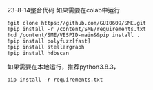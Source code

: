 23-8-14整合代码
如果需要在colab中运行
```
!git clone https://github.com/GUI0609/SME.git
!pip install -r /content/SME/requirements.txt
!cd /content/SME/VESPID-main&&pip install .
!pip install polyfuzz[fast]
!pip install stellargraph
!pip install hdbscan
```

如果需要在本地运行，推荐python3.8.3，
```
pip install -r requirements.txt
```
